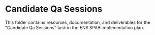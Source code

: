 # Candidate Qa Sessions

This folder contains resources, documentation, and deliverables for the "Candidate Qa Sessions" task in the ENS SPAB implementation plan.
